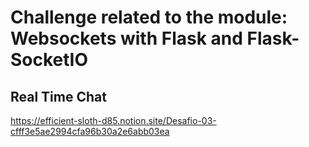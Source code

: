 # Challenge related to the module: Websockets with Flask and Flask-SocketIO

## Real Time Chat

<https://efficient-sloth-d85.notion.site/Desafio-03-cfff3e5ae2994cfa96b30a2e6abb03ea>
